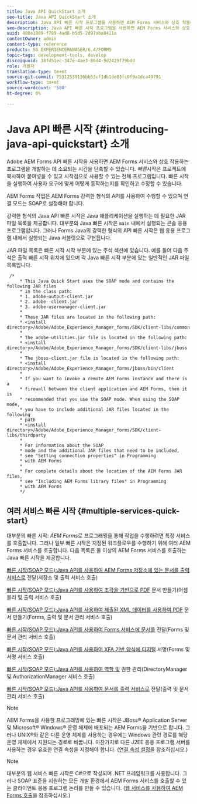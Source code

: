 ```yaml
---
title: Java API QuickStart 소개
seo-title: Java API QuickStart 소개
description: Java API 빠른 시작 프로그램을 사용하면 AEM Forms 서비스와 상호 작용하는 프로그램을 신속하게 개발할 수 있습니다. 프로젝트에서 Java API 빠른 시작 프로그램을 시작점으로 사용하고 이를 사용자 정의할 수 있습니다.
seo-description: Java API 빠른 시작 프로그램을 사용하면 AEM Forms 서비스와 상호 작용하는 프로그램을 신속하게 개발할 수 있습니다. 프로젝트에서 Java API 빠른 시작 프로그램을 시작점으로 사용하고 이를 사용자 정의할 수 있습니다.
uuid: 480e1809-f789-4ad8-b5d5-2d97aba8411a
contentOwner: admin
content-type: reference
products: SG_EXPERIENCEMANAGER/6.4/FORMS
topic-tags: development-tools, develop
discoiquuid: 38fd51ec-347e-4ae3-86d4-9d2429f79bdd
role: 개발자
translation-type: tm+mt
source-git-commit: 75312539136bb53cf1db1de03fc0f9a1dca49791
workflow-type: tm+mt
source-wordcount: '580'
ht-degree: 0%

---
```



# Java API 빠른 시작 {#introducing-java-api-quickstart} 소개

Adobe AEM Forms API 빠른 시작을 사용하면 AEM Forms 서비스와 상호 작용하는 프로그램을 개발하는 데 소요되는 시간을 단축할 수 있습니다. *빠른*&#x200B;시작은 프로젝트에 복사하여 붙여넣을 수 있고 시작점으로 사용할 수 있는 전체 프로그램입니다. 빠른 시작을 실행하여 사용자 요구에 맞게 어떻게 동작하는지를 확인하고 수정할 수 있습니다.

AEM Forms 작업은 AEM Forms 강력한 형식의 API를 사용하여 수행할 수 있으며 연결 모드는 SOAP로 설정해야 합니다.

강력한 형식의 Java API 빠른 시작은 Java 애플리케이션을 실행하는 데 필요한 JAR 파일 목록을 제공합니다. 대부분의 Java 빠른 시작은 `main` 내에서 실행되는 콘솔 응용 프로그램입니다. 그러나 Forms Java의 강력한 형식의 API 빠른 시작은 웹 응용 프로그램 내에서 실행되는 Java 서블릿으로 구현됩니다.

JAR 파일 목록은 빠른 시작 시작 부분에 있는 주석 섹션에 있습니다. 예를 들어 다음 주석은 출력 빠른 시작 위치에 있으며 각 Java 빠른 시작 부분에 있는 일반적인 JAR 파일 목록입니다.

```as3
 /* 
     * This Java Quick Start uses the SOAP mode and contains the following JAR files 
     * in the class path: 
     * 1. adobe-output-client.jar 
     * 2. adobe--client.jar 
     * 3. adobe-usermanager-client.jar 
     * 
     * These JAR files are located in the following path: 
     * <install directory>/Adobe/Adobe_Experience_Manager_forms/SDK/client-libs/common 
     * 
     * The adobe-utilities.jar file is located in the following path: 
     * <install directory>/Adobe/Adobe_Experience_Manager_forms/SDK/client-libs/jboss 
     * 
     * The jboss-client.jar file is located in the following path: 
     * <install directory>/Adobe/Adobe_Experience_Manager_forms/jboss/bin/client 
     * 
     * If you want to invoke a remote AEM Forms instance and there is a 
     * firewall between the client application and AEM Forms, then it is  
     * recommended that you use the SOAP mode. When using the SOAP mode,  
     * you have to include additional JAR files located in the following  
     * path 
     * <install directory>/Adobe/Adobe_Experience_Manager_forms/SDK/client-libs/thirdparty 
     * 
     * For information about the SOAP  
     * mode and the additional JAR files that need to be included,  
     * see "Setting connection properties" in Programming  
     * with AEM Forms 
     * 
     * For complete details about the location of the AEM Forms JAR files,  
     * see "Including AEM Forms library files" in Programming  
     * with AEM Forms 
     */
```

## 여러 서비스 빠른 시작 {#multiple-services-quick-start}

대부분의 빠른 시작: *AEM Forms*&#x200B;로 프로그래밍을 통해 작업을 수행하려면 특정 서비스를 호출합니다. 그러나 일부 빠른 시작은 지정된 워크플로우를 수행하기 위해 여러 AEM Forms 서비스를 호출합니다. 다음 목록은 둘 이상의 AEM Forms 서비스를 호출하는 Java 빠른 시작을 제공합니다.

[빠른 시작(SOAP 모드):Java API를 사용하여 AEM Forms 저장소에 있는 문서를 출력 서비스로](/help/forms/developing/output-service-java-api-quick.md#quick-start-soap-mode-passing-a-document-located-in-the-repository-to-the-output-service-using-the-java-api)  전달(저장소 및 출력 서비스 호출)

[빠른 시작(SOAP 모드):Java API를 사용하여 조각을 기반으로 PDF](/help/forms/developing/output-service-java-api-quick.md#quick-start-soap-mode-creating-a-pdf-document-based-on-fragments-using-the-java-api)  문서 만들기(어셈블리 및 출력 서비스 호출)

[빠른 시작(SOAP 모드):Java API를 사용하여 제출된 XML 데이터를 사용하여 PDF](/help/forms/developing/forms-service-api-quick-starts.md#quick-start-soap-mode-creating-pdf-documents-with-submitted-xml-data-using-the-java-api)  문서 만들기(Forms, 출력 및 문서 관리 서비스 호출)

[빠른 시작(SOAP 모드):Java API를 사용하여 Forms 서비스에 문서를](/help/forms/developing/forms-service-api-quick-starts.md#quick-start-soap-mode-passing-documents-to-the-forms-service-using-the-java-api)  전달(Forms 및 문서 관리 서비스 호출)

[빠른 시작(SOAP 모드):Java API를 사용하여 XFA 기반 양식에 디지털](/help/forms/developing/signature-service-java-api-quick.md#quick-start-soap-mode-digitally-signing-a-xfa-based-form-using-the-java-api)  서명(Forms 및 서명 서비스 호출)

[빠른 시작(SOAP 모드):Java API를 사용하여 역할 및](/help/forms/developing/user-manager-java-api-quick.md#quick-start-soap-mode-managing-roles-and-permissions-using-the-java-api)  권한 관리(DirectoryManager 및 AuthorizationManager 서비스 호출)

[빠른 시작(SOAP 모드):Java API를 사용하여 문서를 출력 서비스로](/help/forms/developing/output-service-java-api-quick.md#quick-start-soap-mode-passing-documents-to-the-output-service-using-the-java-api)  전달(출력 및 문서 관리 서비스 호출)

>[!NOTE]
>
>AEM Forms을 사용한 프로그래밍에 있는 빠른 시작은 JBoss® Application Server 및 Microsoft® Windows® 운영 체제에 배포되는 AEM Forms을 기반으로 합니다. 그러나 UNIX®와 같은 다른 운영 체제를 사용하는 경우에는 Windows 관련 경로를 해당 운영 체제에서 지원되는 경로로 바꿉니다. 마찬가지로 다른 J2EE 응용 프로그램 서버를 사용하는 경우 유효한 연결 속성을 지정해야 합니다. ([연결 속성 설정](/help/forms/developing/invoking-aem-forms-using-java.md#setting-connection-properties)을 참조하십시오.)

>[!NOTE]
>
>대부분의 웹 서비스 빠른 시작은 C#으로 작성되며 .NET 프레임워크를 사용합니다. 그러나 SOAP 표준을 지원하는 모든 개발 환경에서 AEM Forms 서비스를 호출할 수 있는 클라이언트 응용 프로그램 논리를 만들 수 있습니다. ([웹 서비스를 사용하여 AEM Forms 호출](/help/forms/developing/invoking-aem-forms-using-web.md#invoking-aem-forms-using-web-services)을 참조하십시오.)

